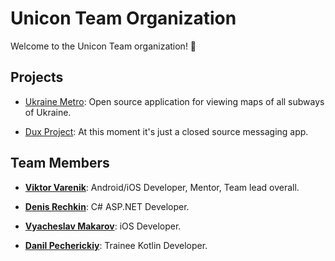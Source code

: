 # Unicon Team Organization

Welcome to the Unicon Team organization! 🍞

## Projects

- [Ukraine Metro](https://github.com/UniconTeam/UkraineMetro-android): Open source application for viewing maps of all subways of Ukraine.

- [Dux Project](#): At this moment it's just a closed source messaging app.

## Team Members

- **[Viktor Varenik](https://github.com/kotleni)**: Android/iOS Developer, Mentor, Team lead overall.

- **[Denis Rechkin](https://github.com/RechkinDenis)**: C# ASP.NET Developer.

- **[Vyacheslav Makarov](https://github.com/slavaglc)**: iOS Developer.

- **[Danil Pecherickiy](https://github.com/derreviy)**: Trainee Kotlin Developer.
